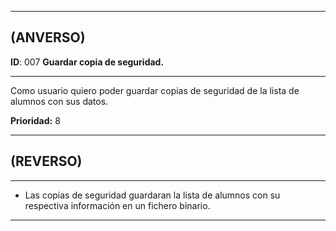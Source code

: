 ------------------
## (ANVERSO)
**ID**: 007 **Guardar copia de seguridad.**

----------------------------
Como usuario quiero poder guardar copias de seguridad de la lista de alumnos con sus datos.


**Prioridad:** 8


-----------------------
## (REVERSO)

------------------------
* Las copias de seguridad guardaran la lista de alumnos con su respectiva información en un fichero binario.

----------------------
